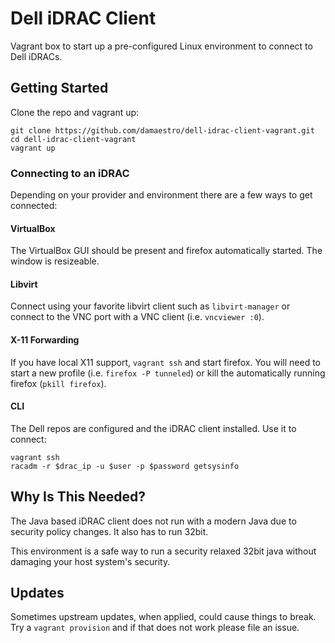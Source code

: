 # Dell iDRAC Client
Vagrant box to start up a pre-configured Linux environment to connect to Dell iDRACs.

## Getting Started
Clone the repo and vagrant up:

```
git clone https://github.com/damaestro/dell-idrac-client-vagrant.git
cd dell-idrac-client-vagrant
vagrant up
```

### Connecting to an iDRAC
Depending on your provider and environment there are a few ways to get connected:

#### VirtualBox
The VirtualBox GUI should be present and firefox automatically started. The window is resizeable.

#### Libvirt
Connect using your favorite libvirt client such as `libvirt-manager` or connect to the VNC port with a VNC client (i.e. `vncviewer :0`).

#### X-11 Forwarding
If you have local X11 support, `vagrant ssh` and start firefox. You will need to start a new profile (i.e. `firefox -P tunneled`) or kill the automatically running firefox (`pkill firefox`).

#### CLI
The Dell repos are configured and the iDRAC client installed. Use it to connect:

```
vagrant ssh
racadm -r $drac_ip -u $user -p $password getsysinfo
```

## Why Is This Needed?
The Java based iDRAC client does not run with a modern Java due to security policy changes. It also has to run 32bit.

This environment is a safe way to run a security relaxed 32bit java without damaging your host system's security.

## Updates
Sometimes upstream updates, when applied, could cause things to break. Try a `vagrant provision` and if that does not work please file an issue.
